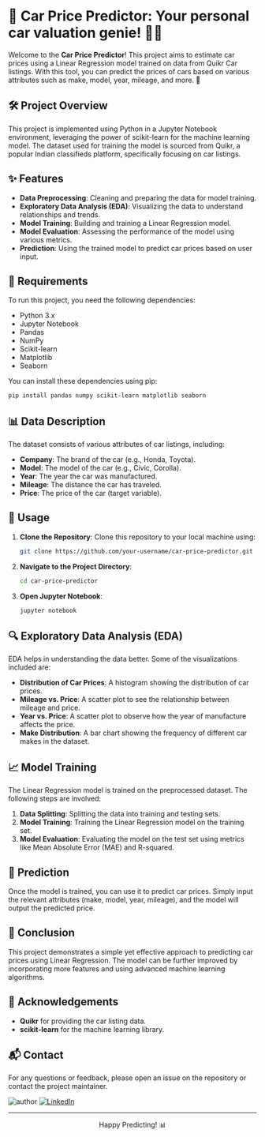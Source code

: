 # 🔮 Car Price Predictor: Your personal car valuation genie! 🚗✨

Welcome to the **Car Price Predictor**! This project aims to estimate car prices using a Linear Regression model trained on data from Quikr Car listings. With this tool, you can predict the prices of cars based on various attributes such as make, model, year, mileage, and more. 🚀

## 🛠 Project Overview

This project is implemented using Python in a Jupyter Notebook environment, leveraging the power of scikit-learn for the machine learning model. The dataset used for training the model is sourced from Quikr, a popular Indian classifieds platform, specifically focusing on car listings.

## ✨ Features

- **Data Preprocessing**: Cleaning and preparing the data for model training.
- **Exploratory Data Analysis (EDA)**: Visualizing the data to understand relationships and trends.
- **Model Training**: Building and training a Linear Regression model.
- **Model Evaluation**: Assessing the performance of the model using various metrics.
- **Prediction**: Using the trained model to predict car prices based on user input.

## 🧩 Requirements

To run this project, you need the following dependencies:

- Python 3.x
- Jupyter Notebook
- Pandas
- NumPy
- Scikit-learn
- Matplotlib
- Seaborn

You can install these dependencies using pip:

```bash
pip install pandas numpy scikit-learn matplotlib seaborn
```

## 📊 Data Description

The dataset consists of various attributes of car listings, including:

- **Company**: The brand of the car (e.g., Honda, Toyota).
- **Model**: The model of the car (e.g., Civic, Corolla).
- **Year**: The year the car was manufactured.
- **Mileage**: The distance the car has traveled.
- **Price**: The price of the car (target variable).

## 🚀 Usage

1. **Clone the Repository**: Clone this repository to your local machine using:
   ```bash
   git clone https://github.com/your-username/car-price-predictor.git
   ```
   
2. **Navigate to the Project Directory**: 
   ```bash
   cd car-price-predictor
   ```
   
3. **Open Jupyter Notebook**:
   ```bash
   jupyter notebook
   ```

## 🔍 Exploratory Data Analysis (EDA)

EDA helps in understanding the data better. Some of the visualizations included are:

- **Distribution of Car Prices**: A histogram showing the distribution of car prices.
- **Mileage vs. Price**: A scatter plot to see the relationship between mileage and price.
- **Year vs. Price**: A scatter plot to observe how the year of manufacture affects the price.
- **Make Distribution**: A bar chart showing the frequency of different car makes in the dataset.

## 📈 Model Training

The Linear Regression model is trained on the preprocessed dataset. The following steps are involved:

1. **Data Splitting**: Splitting the data into training and testing sets.
2. **Model Training**: Training the Linear Regression model on the training set.
3. **Model Evaluation**: Evaluating the model on the test set using metrics like Mean Absolute Error (MAE) and R-squared.

## 🔮 Prediction

Once the model is trained, you can use it to predict car prices. Simply input the relevant attributes (make, model, year, mileage), and the model will output the predicted price.

## 🏁 Conclusion

This project demonstrates a simple yet effective approach to predicting car prices using Linear Regression. The model can be further improved by incorporating more features and using advanced machine learning algorithms.

## 🙏 Acknowledgements

- **Quikr** for providing the car listing data.
- **scikit-learn** for the machine learning library.


## 📬 Contact

For any questions or feedback, please open an issue on the repository or contact the project maintainer.

![author](https://img.shields.io/badge/author-Yash--Mall-blue)
[![LinkedIn](https://img.shields.io/badge/LinkedIn-Connect-blue)](https://www.linkedin.com/in/yashmall/)


---


<p align="center"> Happy Predicting! 📊 </p>


